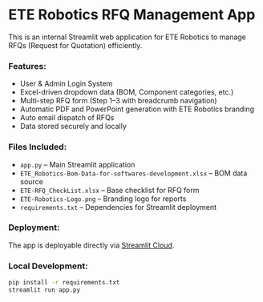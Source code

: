 # ETE Robotics RFQ Management App

This is an internal Streamlit web application for ETE Robotics to manage RFQs (Request for Quotation) efficiently.

### Features:
- User & Admin Login System  
- Excel-driven dropdown data (BOM, Component categories, etc.)  
- Multi-step RFQ form (Step 1–3 with breadcrumb navigation)  
- Automatic PDF and PowerPoint generation with ETE Robotics branding  
- Auto email dispatch of RFQs  
- Data stored securely and locally

### Files Included:
- `app.py` – Main Streamlit application  
- `ETE_Robotics-Bom-Data-for-softwares-development.xlsx` – BOM data source  
- `ETE-RFQ_CheckList.xlsx` – Base checklist for RFQ form  
- `ETE-Robotics-Logo.png` – Branding logo for reports  
- `requirements.txt` – Dependencies for Streamlit deployment  

### Deployment:
The app is deployable directly via [Streamlit Cloud](https://streamlit.io/cloud).

### Local Development:
```bash
pip install -r requirements.txt
streamlit run app.py
